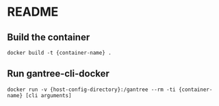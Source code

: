 # README #

## Build the container
```
docker build -t {container-name} .
```

## Run gantree-cli-docker
```
docker run -v {host-config-directory}:/gantree --rm -ti {container-name} [cli arguments]
```